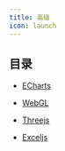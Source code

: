 ```yaml
---
title: 高级
icon: launch
---
```


## 目录

- [ECharts](ECharts.md)

- [WebGL](WebGL.md)

- [Threejs](Threejs.md)

- [Exceljs](Exceljs.md)
